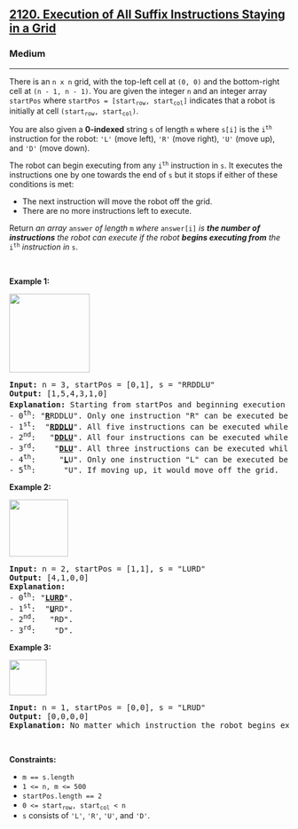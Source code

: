 <h2><a href="https://leetcode.com/problems/execution-of-all-suffix-instructions-staying-in-a-grid/">2120. Execution of All Suffix Instructions Staying in a Grid</a></h2><h3>Medium</h3><hr><div><p>There is an <code>n x n</code> grid, with the top-left cell at <code>(0, 0)</code> and the bottom-right cell at <code>(n - 1, n - 1)</code>. You are given the integer <code>n</code> and an integer array <code>startPos</code> where <code>startPos = [start<sub>row</sub>, start<sub>col</sub>]</code> indicates that a robot is initially at cell <code>(start<sub>row</sub>, start<sub>col</sub>)</code>.</p>

<p>You are also given a <strong>0-indexed</strong> string <code>s</code> of length <code>m</code> where <code>s[i]</code> is the <code>i<sup>th</sup></code> instruction for the robot: <code>'L'</code> (move left), <code>'R'</code> (move right), <code>'U'</code> (move up), and <code>'D'</code> (move down).</p>

<p>The robot can begin executing from any <code>i<sup>th</sup></code> instruction in <code>s</code>. It executes the instructions one by one towards the end of <code>s</code> but it stops if either of these conditions is met:</p>

<ul>
	<li>The next instruction will move the robot off the grid.</li>
	<li>There are no more instructions left to execute.</li>
</ul>

<p>Return <em>an array</em> <code>answer</code> <em>of length</em> <code>m</code> <em>where</em> <code>answer[i]</code> <em>is <strong>the number of instructions</strong> the robot can execute if the robot <strong>begins executing from</strong> the</em> <code>i<sup>th</sup></code> <em>instruction in</em> <code>s</code>.</p>

<p>&nbsp;</p>
<p><strong>Example 1:</strong></p>
<img alt="" src="https://assets.leetcode.com/uploads/2021/12/09/1.png" style="width: 145px; height: 142px;">
<pre style="position: relative;"><strong>Input:</strong> n = 3, startPos = [0,1], s = "RRDDLU"
<strong>Output:</strong> [1,5,4,3,1,0]
<strong>Explanation:</strong> Starting from startPos and beginning execution from the i<sup>th</sup> instruction:
- 0<sup>th</sup>: "<u><strong>R</strong></u>RDDLU". Only one instruction "R" can be executed before it moves off the grid.
- 1<sup>st</sup>:  "<u><strong>RDDLU</strong></u>". All five instructions can be executed while it stays in the grid and ends at (1, 1).
- 2<sup>nd</sup>:   "<u><strong>DDLU</strong></u>". All four instructions can be executed while it stays in the grid and ends at (1, 0).
- 3<sup>rd</sup>:    "<u><strong>DLU</strong></u>". All three instructions can be executed while it stays in the grid and ends at (0, 0).
- 4<sup>th</sup>:     "<u><strong>L</strong></u>U". Only one instruction "L" can be executed before it moves off the grid.
- 5<sup>th</sup>:      "U". If moving up, it would move off the grid.
<div class="open_grepper_editor" title="Edit &amp; Save To Grepper"></div></pre>

<p><strong>Example 2:</strong></p>
<img alt="" src="https://assets.leetcode.com/uploads/2021/12/09/2.png" style="width: 106px; height: 103px;">
<pre style="position: relative;"><strong>Input:</strong> n = 2, startPos = [1,1], s = "LURD"
<strong>Output:</strong> [4,1,0,0]
<strong>Explanation:</strong>
- 0<sup>th</sup>: "<u><strong>LURD</strong></u>".
- 1<sup>st</sup>:  "<u><strong>U</strong></u>RD".
- 2<sup>nd</sup>:   "RD".
- 3<sup>rd</sup>:    "D".
<div class="open_grepper_editor" title="Edit &amp; Save To Grepper"></div></pre>

<p><strong>Example 3:</strong></p>
<img alt="" src="https://assets.leetcode.com/uploads/2021/12/09/3.png" style="width: 67px; height: 64px;">
<pre style="position: relative;"><strong>Input:</strong> n = 1, startPos = [0,0], s = "LRUD"
<strong>Output:</strong> [0,0,0,0]
<strong>Explanation:</strong> No matter which instruction the robot begins execution from, it would move off the grid.
<div class="open_grepper_editor" title="Edit &amp; Save To Grepper"></div></pre>

<p>&nbsp;</p>
<p><strong>Constraints:</strong></p>

<ul>
	<li><code>m == s.length</code></li>
	<li><code>1 &lt;= n, m &lt;= 500</code></li>
	<li><code>startPos.length == 2</code></li>
	<li><code>0 &lt;= start<sub>row</sub>, start<sub>col</sub> &lt; n</code></li>
	<li><code>s</code> consists of <code>'L'</code>, <code>'R'</code>, <code>'U'</code>, and <code>'D'</code>.</li>
</ul>
</div>